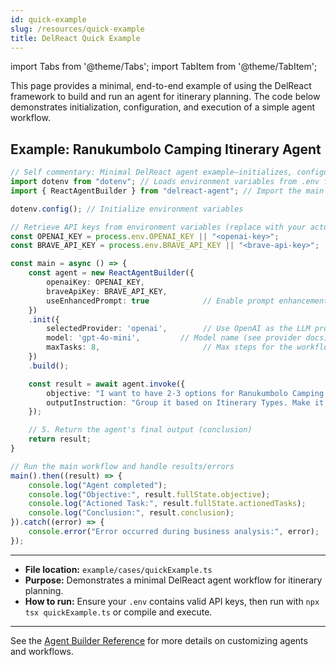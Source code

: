 ```yaml
---
id: quick-example
slug: /resources/quick-example
title: DelReact Quick Example
---
```


import Tabs from '@theme/Tabs';
import TabItem from '@theme/TabItem';

This page provides a minimal, end-to-end example of using the DelReact framework to build and run an agent for itinerary planning. The code below demonstrates initialization, configuration, and execution of a simple agent workflow.

## Example: Ranukumbolo Camping Itinerary Agent

```typescript title="example/cases/quickExample.ts"
// Self commentary: Minimal DelReact agent example—initializes, configures, runs an itinerary planning task, and prints results.
import dotenv from "dotenv"; // Loads environment variables from .env file
import { ReactAgentBuilder } from "delreact-agent"; // Import the main agent builder from DelReact core

dotenv.config(); // Initialize environment variables

// Retrieve API keys from environment variables (replace with your actual keys or set in .env)
const OPENAI_KEY = process.env.OPENAI_KEY || "<openai-key>";
const BRAVE_API_KEY = process.env.BRAVE_API_KEY || "<brave-api-key>";

const main = async () => {
    const agent = new ReactAgentBuilder({
        openaiKey: OPENAI_KEY,
        braveApiKey: BRAVE_API_KEY,
        useEnhancedPrompt: true            // Enable prompt enhancement for deeper analysis
    })
    .init({
        selectedProvider: 'openai',        // Use OpenAI as the LLM provider
        model: 'gpt-4o-mini',         // Model name (see provider docs)
        maxTasks: 8,                       // Max steps for the workflow
    })
    .build();

    const result = await agent.invoke({
        objective: "I want to have 2-3 options for Ranukumbolo Camping itinerary for Solo Camping. Including visit around Malang too in 3 Days 2 Nights already including camping",
        outputInstruction: "Group it based on Itinerary Types. Make it itinerary chronologically by days, hours, activities i.e 'Day 1 - 14:00 - <activities>'"
    });

    // 5. Return the agent's final output (conclusion)
    return result;
}

// Run the main workflow and handle results/errors
main().then((result) => {
    console.log("Agent completed");
    console.log("Objective:", result.fullState.objective);
    console.log("Actioned Task:", result.fullState.actionedTasks);
    console.log("Conclusion:", result.conclusion);
}).catch((error) => {
    console.error("Error occurred during business analysis:", error);
});
```

---

- **File location:** `example/cases/quickExample.ts`
- **Purpose:** Demonstrates a minimal DelReact agent workflow for itinerary planning.
- **How to run:** Ensure your `.env` contains valid API keys, then run with `npx tsx quickExample.ts` or compile and execute.

---

See the [Agent Builder Reference](/ReactAgentBuilder-Quick-Reference) for more details on customizing agents and workflows.
